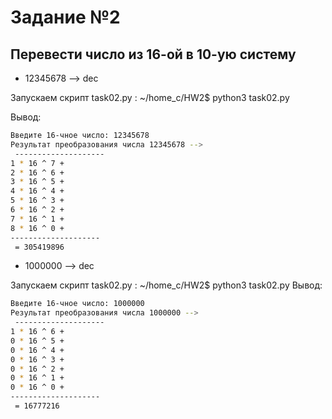 # Задание №2

## Перевести число из 16-ой в 10-ую систему

- 12345678 --> dec

Запускаем скрипт task02.py : ~/home_c/HW2$ python3 task02.py

Вывод:

```sh
Введите 16-чное число: 12345678
Результат преобразования числа 12345678 -->
 --------------------
1 * 16 ^ 7 +
2 * 16 ^ 6 +
3 * 16 ^ 5 +
4 * 16 ^ 4 +
5 * 16 ^ 3 +
6 * 16 ^ 2 +
7 * 16 ^ 1 +
8 * 16 ^ 0 +
-------------------- 
 = 305419896
```

- 1000000 --> dec

Запускаем скрипт task02.py : ~/home_c/HW2$ python3 task02.py
Вывод:

```sh
Введите 16-чное число: 1000000
Результат преобразования числа 1000000 -->
 --------------------
1 * 16 ^ 6 +
0 * 16 ^ 5 +
0 * 16 ^ 4 +
0 * 16 ^ 3 +
0 * 16 ^ 2 +
0 * 16 ^ 1 +
0 * 16 ^ 0 +
-------------------- 
 = 16777216
```
